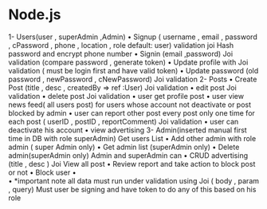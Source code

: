 # Node.js
1-	Users(user , superAdmin ,Admin)
•	Signup ( username , email , password , cPassword , phone , location ,  role default: user) validation joi
Hash password and encrypt phone number
•	Signin  (email ,password) Joi validation (compare password , generate token)
•	Update profile  with Joi validation ( must be login first and have valid token)
•	Update password (old password , newPassword , cNewPassword) Joi validation
2-	Posts
•	Create Post (title , desc , createdBy => ref :User) Joi validation
•	edit post   Joi validation
•	delete post Joi validation
•	user get  profile post
•	user view news feed( all users post) for users whose account not deactivate or post  blocked by admin
•	user can  report other post every post only one time for each post ( userID , postID ,  reportComment) Joi validation
•	user can deactivate his account
•	view advertising
3-	Admin(inserted manual first time in DB with role superAdmin)
Get users List
•	Add other admin with role admin ( super Admin only)
•	Get admin list  (superAdmin only)
•	Delete admin(superAdmin only)
Admin and superAdmin can 
•	CRUD advertising (title , desc ) Joi
View all post
•	Review report and take action to block post or not
•	 Block user
•	
•	*important note all data must run under validation using Joi ( body , param , query) 
Must user be signing and  have token to do any of this based on his role
